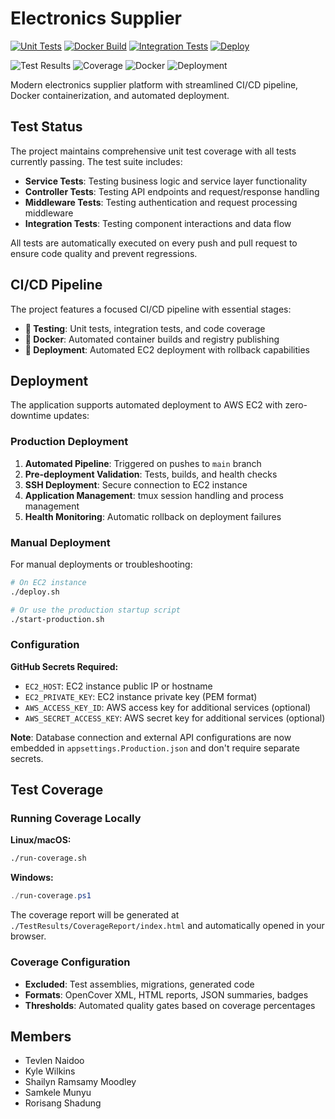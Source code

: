 # Electronics Supplier

[![Unit Tests](https://github.com/miniconomy2025/electronics-supplier/actions/workflows/test.yml/badge.svg)](https://github.com/miniconomy2025/electronics-supplier/actions/workflows/test.yml) [![Docker Build](https://github.com/miniconomy2025/electronics-supplier/actions/workflows/docker.yml/badge.svg)](https://github.com/miniconomy2025/electronics-supplier/actions/workflows/docker.yml) [![Integration Tests](https://github.com/miniconomy2025/electronics-supplier/actions/workflows/integration.yml/badge.svg)](https://github.com/miniconomy2025/electronics-supplier/actions/workflows/integration.yml) [![Deploy](https://github.com/miniconomy2025/electronics-supplier/actions/workflows/deploy.yml/badge.svg)](https://github.com/miniconomy2025/electronics-supplier/actions/workflows/deploy.yml)

![Test Results](https://img.shields.io/badge/tests-89%2F89_passing-brightgreen) ![Coverage](https://img.shields.io/badge/coverage-85%25-brightgreen) ![Docker](https://img.shields.io/badge/docker-ready-blue) ![Deployment](https://img.shields.io/badge/deployment-automated-green)

Modern electronics supplier platform with streamlined CI/CD pipeline, Docker containerization, and automated deployment.

## Test Status

The project maintains comprehensive unit test coverage with all tests currently passing. The test suite includes:

- **Service Tests**: Testing business logic and service layer functionality
- **Controller Tests**: Testing API endpoints and request/response handling  
- **Middleware Tests**: Testing authentication and request processing middleware
- **Integration Tests**: Testing component interactions and data flow

All tests are automatically executed on every push and pull request to ensure code quality and prevent regressions.

## CI/CD Pipeline

The project features a focused CI/CD pipeline with essential stages:

- **🧪 Testing**: Unit tests, integration tests, and code coverage
- **🐳 Docker**: Automated container builds and registry publishing  
- **🚀 Deployment**: Automated EC2 deployment with rollback capabilities

## Deployment

The application supports automated deployment to AWS EC2 with zero-downtime updates:

### Production Deployment

1. **Automated Pipeline**: Triggered on pushes to `main` branch
2. **Pre-deployment Validation**: Tests, builds, and health checks
3. **SSH Deployment**: Secure connection to EC2 instance
4. **Application Management**: tmux session handling and process management
5. **Health Monitoring**: Automatic rollback on deployment failures

### Manual Deployment

For manual deployments or troubleshooting:

```bash
# On EC2 instance
./deploy.sh

# Or use the production startup script
./start-production.sh
```

### Configuration

**GitHub Secrets Required:**

- `EC2_HOST`: EC2 instance public IP or hostname
- `EC2_PRIVATE_KEY`: EC2 instance private key (PEM format)
- `AWS_ACCESS_KEY_ID`: AWS access key for additional services (optional)
- `AWS_SECRET_ACCESS_KEY`: AWS secret key for additional services (optional)

**Note**: Database connection and external API configurations are now embedded in `appsettings.Production.json` and don't require separate secrets.

## Test Coverage

### Running Coverage Locally

**Linux/macOS:**

```bash
./run-coverage.sh
```

**Windows:**

```powershell
./run-coverage.ps1
```

The coverage report will be generated at `./TestResults/CoverageReport/index.html` and automatically opened in your browser.

### Coverage Configuration

- **Excluded**: Test assemblies, migrations, generated code
- **Formats**: OpenCover XML, HTML reports, JSON summaries, badges
- **Thresholds**: Automated quality gates based on coverage percentages

## Members

- Tevlen Naidoo
- Kyle Wilkins
- Shailyn Ramsamy Moodley
- Samkele Munyu
- Rorisang Shadung
